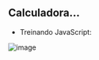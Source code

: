 ## Calculadora...

 * Treinando JavaScript:


![image](https://user-images.githubusercontent.com/97531724/221335109-47a15783-adee-4dcd-916a-9b46fdd71cd2.png)
